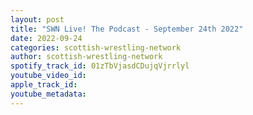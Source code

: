 ```yaml
---
layout: post
title: "SWN Live! The Podcast - September 24th 2022"
date: 2022-09-24
categories: scottish-wrestling-network
author: scottish-wrestling-network
spotify_track_id: 01zTbVjasdCDujqVjrrlyl
youtube_video_id: 
apple_track_id: 
youtube_metadata: 
---
```

